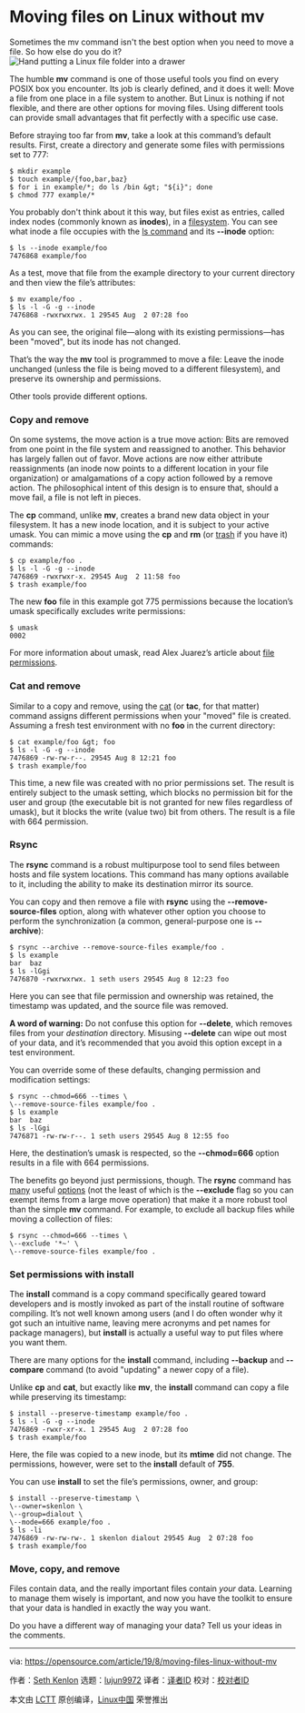 [#]: collector: (lujun9972)
[#]: translator: (MjSeven)
[#]: reviewer: ( )
[#]: publisher: ( )
[#]: url: ( )
[#]: subject: (Moving files on Linux without mv)
[#]: via: (https://opensource.com/article/19/8/moving-files-linux-without-mv)
[#]: author: (Seth Kenlon https://opensource.com/users/sethhttps://opensource.com/users/seth)

Moving files on Linux without mv
======
Sometimes the mv command isn't the best option when you need to move a
file. So how else do you do it?
![Hand putting a Linux file folder into a drawer][1]

The humble **mv** command is one of those useful tools you find on every POSIX box you encounter. Its job is clearly defined, and it does it well: Move a file from one place in a file system to another. But Linux is nothing if not flexible, and there are other options for moving files. Using different tools can provide small advantages that fit perfectly with a specific use case.

Before straying too far from **mv**, take a look at this command’s default results. First, create a directory and generate some files with permissions set to 777:


```
$ mkdir example
$ touch example/{foo,bar,baz}
$ for i in example/*; do ls /bin &gt; "${i}"; done
$ chmod 777 example/*
```

You probably don't think about it this way, but files exist as entries, called index nodes (commonly known as **inodes**), in a [filesystem][2]. You can see what inode a file occupies with the [ls command][3] and its **\--inode** option:


```
$ ls --inode example/foo
7476868 example/foo
```

As a test, move that file from the example directory to your current directory and then view the file’s attributes:


```
$ mv example/foo .
$ ls -l -G -g --inode
7476868 -rwxrwxrwx. 1 29545 Aug  2 07:28 foo
```

As you can see, the original file—along with its existing permissions—has been "moved", but its inode has not changed.

That’s the way the **mv** tool is programmed to move a file: Leave the inode unchanged (unless the file is being moved to a different filesystem), and preserve its ownership and permissions.

Other tools provide different options.

### Copy and remove

On some systems, the move action is a true move action: Bits are removed from one point in the file system and reassigned to another. This behavior has largely fallen out of favor. Move actions are now either attribute reassignments (an inode now points to a different location in your file organization) or amalgamations of a copy action followed by a remove action.
The philosophical intent of this design is to ensure that, should a move fail, a file is not left in pieces.

The **cp** command, unlike **mv**, creates a brand new data object in your filesystem. It has a new inode location, and it is subject to your active umask. You can mimic a move using the **cp** and **rm** (or [trash][4] if you have it) commands:


```
$ cp example/foo .
$ ls -l -G -g --inode
7476869 -rwxrwxr-x. 29545 Aug  2 11:58 foo
$ trash example/foo
```

The new **foo** file in this example got 775 permissions because the location’s umask specifically excludes write permissions:


```
$ umask
0002
```

For more information about umask, read Alex Juarez’s article about [file permissions][5].

### Cat and remove

Similar to a copy and remove, using the [cat][6] (or **tac**, for that matter) command assigns different permissions when your "moved" file is created. Assuming a fresh test environment with no **foo** in the current directory:


```
$ cat example/foo &gt; foo
$ ls -l -G -g --inode
7476869 -rw-rw-r--. 29545 Aug 8 12:21 foo
$ trash example/foo
```

This time, a new file was created with no prior permissions set. The result is entirely subject to the umask setting, which blocks no permission bit for the user and group (the executable bit is not granted for new files regardless of umask), but it blocks the write (value two) bit from others. The result is a file with 664 permission.

### Rsync

The **rsync** command is a robust multipurpose tool to send files between hosts and file system locations. This command has many options available to it, including the ability to make its destination mirror its source.

You can copy and then remove a file with **rsync** using the **\--remove-source-files** option, along with whatever other option you choose to perform the synchronization (a common, general-purpose one is **\--archive**):


```
$ rsync --archive --remove-source-files example/foo .
$ ls example
bar  baz
$ ls -lGgi
7476870 -rwxrwxrwx. 1 seth users 29545 Aug 8 12:23 foo
```

Here you can see that file permission and ownership was retained, the timestamp was updated, and the source file was removed.

**A word of warning:** Do not confuse this option for **\--delete**, which removes files from your _destination_ directory. Misusing **\--delete** can wipe out most of your data, and it’s recommended that you avoid this option except in a test environment.

You can override some of these defaults, changing permission and modification settings:


```
$ rsync --chmod=666 --times \
\--remove-source-files example/foo .
$ ls example
bar  baz
$ ls -lGgi
7476871 -rw-rw-r--. 1 seth users 29545 Aug 8 12:55 foo
```

Here, the destination’s umask is respected, so the **\--chmod=666** option results in a file with 664 permissions.

The benefits go beyond just permissions, though. The **rsync** command has [many][7] useful [options][8] (not the least of which is the **\--exclude** flag so you can exempt items from a large move operation) that make it a more robust tool than the simple **mv** command. For example, to exclude all backup files while moving a collection of files:


```
$ rsync --chmod=666 --times \
\--exclude '*~' \
\--remove-source-files example/foo .
```

### Set permissions with install

The **install** command is a copy command specifically geared toward developers and is mostly invoked as part of the install routine of software compiling. It’s not well known among users (and I do often wonder why it got such an intuitive name, leaving mere acronyms and pet names for package managers), but **install** is actually a useful way to put files where you want them.

There are many options for the **install** command, including **\--backup** and **\--compare** command (to avoid "updating" a newer copy of a file).

Unlike **cp** and **cat**, but exactly like **mv**, the **install** command can copy a file while preserving its timestamp:


```
$ install --preserve-timestamp example/foo .
$ ls -l -G -g --inode
7476869 -rwxr-xr-x. 1 29545 Aug  2 07:28 foo
$ trash example/foo
```

Here, the file was copied to a new inode, but its **mtime** did not change. The permissions, however, were set to the **install** default of **755**.

You can use **install** to set the file’s permissions, owner, and group:


```
$ install --preserve-timestamp \
\--owner=skenlon \
\--group=dialout \
\--mode=666 example/foo .
$ ls -li
7476869 -rw-rw-rw-. 1 skenlon dialout 29545 Aug  2 07:28 foo
$ trash example/foo
```

### Move, copy, and remove

Files contain data, and the really important files contain _your_ data. Learning to manage them wisely is important, and now you have the toolkit to ensure that your data is handled in exactly the way you want.

Do you have a different way of managing your data? Tell us your ideas in the comments.

--------------------------------------------------------------------------------

via: https://opensource.com/article/19/8/moving-files-linux-without-mv

作者：[Seth Kenlon][a]
选题：[lujun9972][b]
译者：[译者ID](https://github.com/译者ID)
校对：[校对者ID](https://github.com/校对者ID)

本文由 [LCTT](https://github.com/LCTT/TranslateProject) 原创编译，[Linux中国](https://linux.cn/) 荣誉推出

[a]: https://opensource.com/users/sethhttps://opensource.com/users/seth
[b]: https://github.com/lujun9972
[1]: https://opensource.com/sites/default/files/styles/image-full-size/public/lead-images/yearbook-haff-rx-linux-file-lead_0.png?itok=-i0NNfDC (Hand putting a Linux file folder into a drawer)
[2]: https://opensource.com/article/18/11/partition-format-drive-linux#what-is-a-filesystem
[3]: https://opensource.com/article/19/7/master-ls-command
[4]: https://gitlab.com/trashy
[5]: https://opensource.com/article/19/8/linux-permissions-101#umask
[6]: https://opensource.com/article/19/2/getting-started-cat-command
[7]: https://opensource.com/article/19/5/advanced-rsync
[8]: https://opensource.com/article/17/1/rsync-backup-linux
